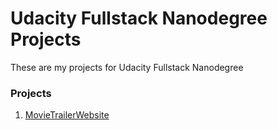 # Udacity Fullstack Nanodegree Projects
  These are my projects for Udacity Fullstack Nanodegree
  
### Projects

1. [MovieTrailerWebsite](/MovieTrailerWebsite/)

